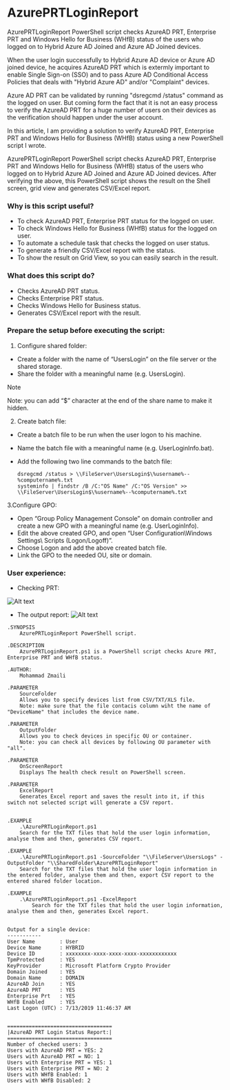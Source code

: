 # AzurePRTLoginReport
AzurePRTLoginReport PowerShell script checks AzureAD PRT, Enterprise PRT and Windows Hello for Business (WHfB) status of the users who logged on to Hybrid Azure AD Joined and Azure AD Joined devices.

When the user login successfully to Hybrid Azure AD device or Azure AD joined device, he acquires AzureAD PRT which is extermly important to enable Single Sign-on (SSO) and to pass Azure AD Conditional Access Policies that deals with "Hybrid Azure AD" and/or "Complaint" devices.

Azure AD PRT can be validated by running "dsregcmd /status" command as the logged on user. But coming form the fact that it is not an easy process to verify the AzureAD PRT for a huge number of users on their devices as the verification should happen under the user account.

In this article, I am  providing a solution to verify AzureAD PRT, Enterprise PRT and Windows Hello for Business (WHfB) status using a new PowerShell script I wrote.

AzurePRTLoginReport PowerShell script checks AzureAD PRT, Enterprise PRT and Windows Hello for Business (WHfB) status of the users who logged on to Hybrid Azure AD Joined and Azure AD Joined devices. After verifying the above, this PowerShell script shows the result on the Shell screen, grid view and generates CSV/Excel report.

 

### Why is this script useful?

- To check AzureAD PRT, Enterprise PRT status for the logged on user.
- To check Windows Hello for Business (WHfB) status for the logged on user.
- To automate a schedule task that checks the logged on user status.
- To generate a friendly CSV/Excel report with the status.
- To show the result on Grid View, so you can easily search in the result. 

### What does this script do?

- Checks AzureAD PRT status.
- Checks Enterprise PRT status.
- Checks Windows Hello for Business status.
- Generates CSV/Excel report with the result. 

 

### Prepare the setup before executing the script:

1. Configure shared folder:

- Create a folder with the name of “UsersLogin” on the file server or the shared storage.
- Share the folder with a meaningful name (e.g. UsersLogin). 

> [!NOTE]
> Note: you can add “$” character at the end of the share name to make it hidden.

 

2. Create batch file:
- Create a batch file to be run when the user logon to his machine.
- Name the batch file with a meaningful name (e.g. UserLoginInfo.bat).
- Add the following two line commands to the batch file: 

  `dsregcmd /status > \\FileServer\UsersLogin$\%username%--%computername%.txt`  
  `systeminfo | findstr /B /C:"OS Name" /C:"OS Version" >> \\FileServer\UsersLogin$\%username%--%computername%.txt`  

    
 

3.Configure GPO:

- Open “Group Policy Management Console” on domain controller and create a new GPO with a meaningful name (e.g. UserLoginInfo).
- Edit the above created GPO, and open “User Configuration\Windows Settings\ Scripts (Logon/Logoff)”.
- Choose Logon and add the above created batch file.
 - Link the GPO to the needed OU, site or domain. 

 

### User experience:

- Checking PRT: 

![Alt text](https://github.com/mzmaili/AzurePRTLoginReport/blob/master/1.png "Checking PRT")

- The output report: 
![Alt text](https://github.com/mzmaili/AzurePRTLoginReport/blob/master/2.png "CSV output")
 

```azurepowershell
.SYNOPSIS 
    AzurePRTLoginReport PowerShell script. 
 
.DESCRIPTION 
    AzurePRTLoginReport.ps1 is a PowerShell script checks Azure PRT, Enterprise PRT and WHfB status. 
 
.AUTHOR: 
    Mohammad Zmaili 
 
.PARAMETER 
    SourceFolder 
    Allows you to specify devices list from CSV/TXT/XLS file. 
    Note: make sure that the file contacis column wiht the name of "DeviceName" that includes the device name. 
 
.PARAMETER 
    OutputFolder 
    Allows you to check devices in specific OU or container. 
    Note: you can check all devices by following OU parameter with "all". 
 
.PARAMETER 
    OnScreenReport 
    Displays The health check result on PowerShell screen. 
 
.PARAMETER 
    ExcelReport 
    Generates Excel report and saves the result into it, if this switch not selected script will generate a CSV report. 
 
 
.EXAMPLE 
    .\AzurePRTLoginReport.ps1 
    Search for the TXT files that hold the user login information, analyse them and then, generates CSV report. 
 
.EXAMPLE 
    .\AzurePRTLoginReport.ps1 -SourceFolder "\\FileServer\UsersLogs" -OutputFolder "\\SharedFolder\AzurePRTLoginReport" 
    Search for the TXT files that hold the user login information in the entered folder, analyse them and then, export CSV report to the entered shared folder location. 
 
.EXAMPLE 
    .\AzurePRTLoginReport.ps1 -ExcelReport 
        Search for the TXT files that hold the user login information, analyse them and then, generates Excel report. 
 
 
Output for a single device: 
----------- 
User Name        : User 
Device Name      : HYBRID 
Device ID        : xxxxxxxx-xxxx-xxxx-xxxx-xxxxxxxxxxxx 
TpmProtected     : YES 
KeyProvider      : Microsoft Platform Crypto Provider 
Domain Joined    : YES 
Domain Name      : DOMAIN 
AzureAD Join     : YES 
AzureAD PRT      : YES 
Enterprise Prt   : YES 
WHfB Enabled     : YES 
Last Logon (UTC) : 7/13/2019 11:46:37 AM 
 
 
================================== 
|AzureAD PRT Login Status Report:| 
================================== 
Number of checked users: 3 
Users with AzureAD PRT = YES: 2 
Users with AzureAD PRT = NO: 1 
Users with Enterprise PRT = YES: 1 
Users with Enterprise PRT = NO: 2 
Users with WHfB Enabled: 1 
Users with WHfB Disabled: 2 
